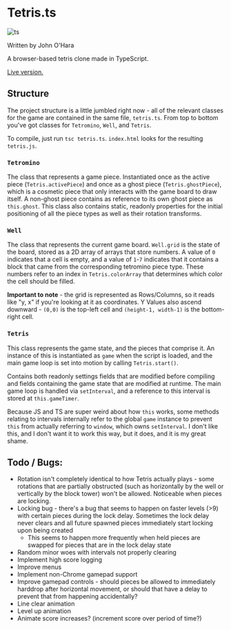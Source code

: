 # Tetris.ts
![ts](https://badgen.net/badge/-/TypeScript?icon=typescript&label&labelColor=blue&color=555555)

Written by John O'Hara

A browser-based tetris clone made in TypeScript.

[Live version.](https://jaohara.com/tetris)

## Structure

The project structure is a little jumbled right now - all of the relevant classes for the game are contained in the same file, `tetris.ts`. From top to bottom you've got classes for `Tetromino`, `Well`, and `Tetris`.

To compile, just run `tsc tetris.ts`. `index.html` looks for the resulting `tetris.js`.

### `Tetromino`

The class that represents a game piece. Instantiated once as the active piece (`Tetris.activePiece`) and once as a ghost piece (`Tetris.ghostPiece`), which is a cosmetic piece that only interacts with the game board to draw itself. A non-ghost piece contains as reference to its own ghost piece as `this.ghost`. This class also contains static, readonly properties for the initial positioning of all the piece types as well as their rotation transforms.

### `Well`

The class that represents the current game board. `Well.grid` is the state of the board, stored as a 2D array of arrays that store numbers. A value of `0` indicates that a cell is empty, and a value of `1`-`7` indicates that it contains a block that came from the corresponding tetromino piece type. These numbers refer to an index in `Tetris.colorArray` that determines which color the cell should be filled.

**Important to note** - the grid is represented as Rows/Columns, so it reads like "y, x" if you're looking at it as coordinates. Y Values also ascend downward - `(0,0)` is the top-left cell and `(height-1, width-1)` is the bottom-right cell.

### `Tetris`

This class represents the game state, and the pieces that comprise it. An instance of this is instantiated as `game` when the script is loaded, and the main game loop is set into motion by calling `Tetris.start()`.

Contains both readonly settings fields that are modified before compiling and fields containing the game state that are modified at runtime. The main game loop is handled via `setInterval`, and a reference to this interval is stored at `this.gameTimer`. 

Because JS and TS are super weird about how `this` works, some methods relating to intervals internally refer to the global `game` instance to prevent `this` from actually referring to `window`, which owns `setInterval`. I don't like this, and I don't want it to work this way, but it does, and it is my great shame. 

## Todo / Bugs:

- Rotation isn't completely identical to how Tetris actually plays - some rotations that are partially obstructed (such as horizontally by the well or vertically by the block tower) won't be allowed. Noticeable when pieces are locking.
- Locking bug - there's a bug that seems to happen on faster levels (>9) with certain pieces during the lock delay. Sometimes the lock delay never clears and all future spawned pieces immediately start locking upon being created
    - This seems to happen more frequently when held pieces are swapped for pieces that are in the lock delay state
- Random minor woes with intervals not properly clearing
- Implement high score logging
- Improve menus
- Implement non-Chrome gamepad support
- Improve gamepad controls - should pieces be allowed to immediately harddrop after horizontal movement, or should that have a delay to 
prevent that from happening accidentally?
- Line clear animation
- Level up animation
- Animate score increases? (increment score over period of time?)

